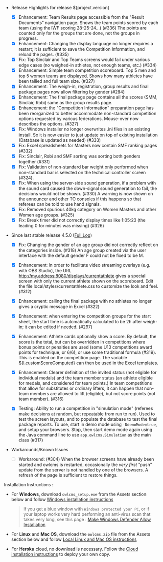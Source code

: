 * Release Highlights for release ${project.version} 
  
  - [x] Enhancement: Team Results page accessible from the "Result Documents" navigation page.  Shows the team points scored by each team (using the IWF scoring 28-25-24...) (#336)  The points are counted only for the groups that are done, not the groups in progress.
  - [x] Enhancement:  Changing the display language no longer requires a restart; it is sufficient to save the Competition Information, and reload the pages. (#335)
  - [x] Fix: Top Sinclair and Top Teams screens would fail under various edge cases (no weighed-in athletes, not enough teams, etc.) (#334)
  - [x] Enhancement: Simple team competition scoreboard.  Top 5 men and top 5 women teams are displayed. Shows how many athletes have been tallied and full team size. (#327)
  - [x] Enhancement: The weigh-in, registration, group results and final package pages now allow filtering by gender (#284)
  - [x] Enhancement: The final package page contains all the scores (SMM, Sinclair, Robi) same as the group results page.
  - [x] Enhancement: the "Competition Information" preparation page has been reorganized to better accommodate non-standard competition options requested by various federations. Mouse-over now describes the options. (#327)
  - [x] Fix: Windows installer no longer overwrites .ini files in an existing install. So it is now easier to just update on top of existing installation (Database is updated as needed) (#333)
  - [x] Fix: Excel spreadsheets for Masters now contain SMF ranking pages (#332)
  - [x] Fix: Sinclair, Robi and SMF sorting was sorting both genders together (#331)
  - [x] Fix: Validation of non-standard bar weight only performed when non-standard bar is selected on the technical controller screen (#324).
  - [x] Fix: When using the server-side sound generation, if a problem with the sound card caused the down-signal sound generation to fail, the decisions would not be shown. (#330)  A warning is now shown on the announcer and other TO consoles if this happens so that referees can be told to use hand signals.
  - [x] Fix: Removed spurious 40kg category on Women Masters and other Women age groups. (#325)
  - [x] Fix: Break timer did not correctly display times like 1:05:23 (the leading 0 for minutes was missing) (#326)
  
* Since last stable release 4.5.0  ([Full Log](https://github.com/jflamy/owlcms4/issues?utf8=%E2%9C%93&q=is%3Aclosed+is%3Aissue+project%3Ajflamy%2Fowlcms4%2F1+))
  
  - [x] Fix: Changing the gender of an age group did not correctly reflect on the categories inside. (#318) An age group created via the user interface with the default gender F could not be fixed to be M.
  - [x] Enhancement: In order to facilitate video streaming overlays (e.g. with OBS Studio), the URL http://my.address:8080/displays/currentathlete gives a special screen with only the current athlete shown on the scoreboard.  Edit the file local/styles/currentathlete.css to customize the look and feel. (#312)
  - [x] Enhancement: calling the final package with no athletes no longer gives a cryptic message in Excel (#322)
  
  - [x] Enhancement: when entering the competition groups for the start sheet, the start time is automatically calculated to be 2h after weigh-in; it can be edited if needed. (#297)
  - [x] Enhancement: Athlete cards optionally show a score. By default, the score is the total, but can be overridden in competitions where bonus points or penalties are used (some U13 competitions award points for technique, or 6/6), or use some traditional formula (#319).  This is enabled on the competition page.  The variable ${l.customScoreComputed} can then be used in the Excel templates.
  - [x] Enhancement: Clearer definition of the invited status (not eligible for individual medals) and the team member status (an athlete eligible for medals, and considered for team points.)  In team competitions that allow for substitutes or ordinary lifters, it can happen that non-team members are allowed to lift (eligible), but not score points (not team member). (#316)
  - [x] Testing: Ability to run a competition in "simulation mode" (referees make decisions at random, but repeatable from run to run).  Used to test the screen layouts, and to populate the database to test the final package reports. To use, start in demo mode using `-DdemoMode=true`, and setup your browsers.  Stop, then start demo mode again using the Java command line to use `app.owlcms.Simulation` as the main class (#317)
  
* Workarounds/Known Issues
  
  - [ ] Workaround: (#304) When the browser screens have already been started and owlcms is restarted, occasionally the *very first* "push" update from the server is not handled by one of the browsers.  A refresh of the page is sufficient to restore things.

Installation Instructions :
  - For **Windows**, download `owlcms_setup.exe` from the Assets section below and follow [Windows installation instructions](https://jflamy.github.io/owlcms4/#/LocalWindowsSetup.md) 
    
    > If you get a blue window with `Windows protected your PC`, or if your laptop works very hard performing an anti-virus scan that takes very long, see this page : [Make Windows Defender Allow Installation](https://jflamy.github.io/owlcms4/#/DefenderOff)
  - For **Linux** and **Mac OS**, download the `owlcms.zip` file from the Assets section below and follow [Local Linux and Mac OS instructions](https://jflamy.github.io/owlcms4/#/LocalLinuxMacSetup.md) 
  - For **Heroku** cloud, no download is necessary. Follow the [Cloud installation instructions](https://jflamy.github.io/owlcms4/#/Heroku.md) to deploy your own copy.
